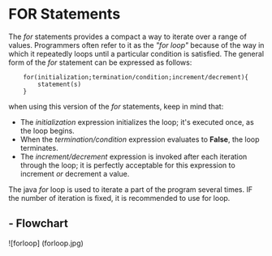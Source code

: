 # FOR Statements

The _for_ statements provides a compact a way to iterate over a range of values. Programmers often refer to it as the _"for loop"_ because of the way in which it repeatedly loops until a particular condition is satisfied. The general form of the _for_ statement can be expressed as follows:

```
    for(initialization;termination/condition;increment/decrement){
        statement(s)
    }
```

when using this version of the _for_ statements, keep in mind that:

- The _initialization_ expression initializes the loop; it's executed once, as the loop begins.
- When the _termination/condition_ expression evaluates to **False**, the loop terminates.
- The _increment/decrement_ expression is invoked after each iteration through the loop; it is perfectly acceptable for this expression to increment _or_ decrement a value.

The java _for_ loop is used to iterate a part of the program several times. IF the number of iteration is fixed, it is recommended to use for loop.

## - Flowchart

![forloop] (forloop.jpg)
